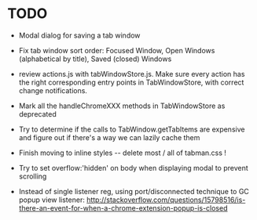 # TODO

- Modal dialog for saving a tab window

- Fix tab window sort order: Focused Window, Open Windows (alphabetical by title), Saved (closed) Windows

- review actions.js with tabWindowStore.js.  Make sure every action has the right corresponding entry points in TabWindowStore, with correct change notifications.

- Mark all the handleChromeXXX methods in TabWindowStore as deprecated

- Try to determine if the calls to TabWindow.getTabItems are expensive and figure out if there's a way we can
  lazily cache them

- Finish moving to inline styles -- delete most / all of tabman.css !

- Try to set overflow:'hidden' on body when displaying modal to prevent scrolling

- Instead of single listener reg, using port/disconnected technique to GC popup view listener:
  http://stackoverflow.com/questions/15798516/is-there-an-event-for-when-a-chrome-extension-popup-is-closed

  